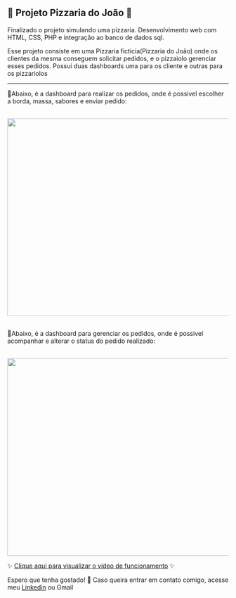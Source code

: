 ## 🍕 Projeto Pizzaria do João 🍕
Finalizado o projeto simulando uma pizzaria. Desenvolvimento web com HTML, CSS, PHP e integração ao banco de dados sql.

Esse projeto consiste em uma Pizzaria ficticia(Pizzaria do João) onde os clientes da mesma conseguem solicitar pedidos, e o pizzaiolo gerenciar esses pedidos. Possui duas dashboards uma para os cliente e outras para os pizzariolos 
<hr>
<p>🔸Abaixo, é a dashboard para realizar os pedidos, onde é possivel escolher a borda, massa, sabores e enviar pedido:</p><br>
<div align="center">
<img src="https://user-images.githubusercontent.com/80103910/183264404-6b4e02fb-3cef-4884-b5e1-6fc4838e4d1d.png" width="800" height="450">
</div>


<br>
<p>🔸Abaixo, é a dashboard para gerenciar os pedidos, onde é possivel acompanhar e alterar o status do pedido realizado:</p><br>
<div align="center">
<img src="https://user-images.githubusercontent.com/80103910/183264708-c1cccd24-ab31-4bc9-a91f-acfe12c2e23c.png" width="800" height="450">
</div>

✨ [Clique aqui para visualizar o vídeo de funcionamento](https://www.youtube.com/watch?v=yXJgWEqSrAY) ✨

Espero que tenha gostado! 📩 Caso queira entrar em contato comigo, acesse meu [Linkedin](https://www.linkedin.com/in/jessica-mota-bispo/) ou Gmail

